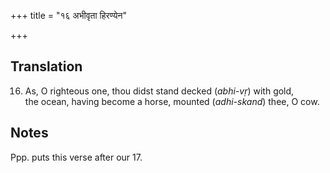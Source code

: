 +++
title = "१६ अभीवृता हिरण्येन"

+++
## Translation
16. As, O righteous one, thou didst stand decked (*abhi-vṛ*) with gold,  
the ocean, having become a horse, mounted (*adhi-skand*) thee, O cow.

## Notes
Ppp. puts this verse after our 17.
